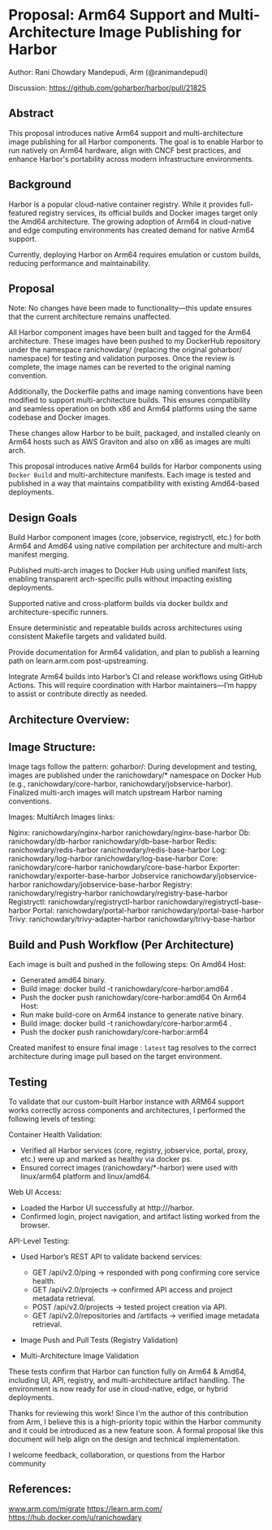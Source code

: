 # Proposal: Arm64 Support and Multi-Architecture Image Publishing for Harbor

Author: Rani Chowdary Mandepudi, Arm (@ranimandepudi)

Discussion: https://github.com/goharbor/harbor/pull/21825

## Abstract

This proposal introduces native Arm64 support and multi-architecture image publishing for all Harbor components. The goal is to enable Harbor to run natively on Arm64 hardware, align with CNCF best practices, and enhance Harbor's portability across modern infrastructure environments.

## Background

Harbor is a popular cloud-native container registry. While it provides full-featured registry services, its official builds and Docker images target only the Amd64 architecture. The growing adoption of Arm64 in cloud-native and edge computing environments has created demand for native Arm64 support.

Currently, deploying Harbor on Arm64 requires emulation or custom builds, reducing performance and maintainability.

## Proposal

Note: No changes have been made to functionality—this update ensures that the current architecture remains unaffected.

All Harbor component images have been built and tagged for the Arm64 architecture. These images have been pushed to my DockerHub repository under the namespace ranichowdary/ (replacing the original goharbor/ namespace) for testing and validation purposes. Once the review is complete, the image names can be reverted to the original naming convention.

Additionally, the Dockerfile paths and image naming conventions have been modified to support multi-architecture builds. This ensures compatibility and seamless operation on both x86 and Arm64 platforms using the same codebase and Docker images.

These changes allow Harbor to be built, packaged, and installed cleanly on Arm64 hosts such as AWS Graviton and also on x86 as images are multi arch. 

This proposal introduces native Arm64 builds for Harbor components using `Docker Build` and multi-architecture manifests. Each image is tested and published in a way that maintains compatibility with existing Amd64-based deployments.

## Design Goals

Build Harbor component images (core, jobservice, registryctl, etc.) for both Arm64 and Amd64 using native compilation per architecture and multi-arch manifest merging.

Published multi-arch images to Docker Hub using unified manifest lists, enabling transparent arch-specific pulls without impacting existing deployments.

Supported native and cross-platform builds via docker buildx and architecture-specific runners.

Ensure deterministic and repeatable builds across architectures using consistent Makefile targets and validated build.

Provide documentation for Arm64 validation, and plan to publish a learning path on learn.arm.com post-upstreaming.

Integrate Arm64 builds into Harbor’s CI and release workflows using GitHub Actions. This will require coordination with Harbor maintainers—I’m happy to assist or contribute directly as needed.

## Architecture Overview:

## Image Structure:

Image tags follow the pattern: goharbor/<component>:<version>
During development and testing, images are published under the ranichowdary/* namespace on Docker Hub (e.g., ranichowdary/core-harbor, ranichowdary/jobservice-harbor).
Finalized multi-arch images will match upstream Harbor naming conventions.

Images:
MultiArch Images links:

Nginx:
ranichowdary/nginx-harbor
ranichowdary/nginx-base-harbor
Db:
ranichowdary/db-harbor
ranichowdary/db-base-harbor
Redis:
ranichowdary/redis-harbor
ranichowdary/redis-base-harbor 
Log:
ranichowdary/log-harbor
ranichowdary/log-base-harbor
Core:
ranichowdary/core-harbor
ranichowdary/core-base-harbor
Exporter:
ranichowdary/exporter-base-harbor 
Jobservice
ranichowdary/jobservice-harbor
ranichowdary/jobservice-base-harbor
Registry:
ranichowdary/registry-harbor
ranichowdary/registry-base-harbor
Registryctl:
ranichowdary/registryctl-harbor
ranichowdary/registryctl-base-harbor 
Portal:
ranichowdary/portal-harbor
ranichowdary/portal-base-harbor
Trivy:
ranichowdary/trivy-adapter-harbor
ranichowdary/trivy-base-harbor


## Build and Push Workflow (Per Architecture)

Each image is built and pushed in the following steps:
On Amd64 Host:
- Generated amd64 binary.
- Build image: docker build -t ranichowdary/core-harbor:amd64 .
- Push the docker push ranichowdary/core-harbor:amd64
On Arm64 Host:
- Run make build-core on Arm64 instance to generate native binary.
-  Build image: docker build -t ranichowdary/core-harbor:arm64 .
- Push the docker push ranichowdary/core-harbor:arm64

Created manifest to ensure final image : `latest` tag resolves to the correct architecture during image pull based on the target environment.

## Testing 

To validate that our custom-built Harbor instance with ARM64 support works correctly across components and architectures, I performed the following levels of testing:

Container Health Validation:

- Verified all Harbor services (core, registry, jobservice, portal, proxy, etc.) were up and marked as healthy via docker ps.
- Ensured correct images (ranichowdary/*-harbor) were used with linux/arm64 platform and linux/amd64.

Web UI Access:

- Loaded the Harbor UI successfully at http://<host>/harbor.
- Confirmed login, project navigation, and artifact listing worked from the browser.

API-Level Testing:
- Used Harbor’s REST API to validate backend services:
    - GET /api/v2.0/ping → responded with pong confirming core service health.
    - GET /api/v2.0/projects → confirmed API access and project metadata retrieval.
    - POST /api/v2.0/projects → tested project creation via API.
    - GET /api/v2.0/repositories and /artifacts → verified image metadata retrieval.


- Image Push and Pull Tests (Registry Validation)
- Multi-Architecture Image Validation

These tests confirm that Harbor can function fully on Arm64 & Amd64, including UI, API, registry, and multi-architecture artifact handling. The environment is now ready for use in cloud-native, edge, or hybrid deployments.

Thanks for reviewing this work! Since I'm the author of this contribution from Arm, I believe this is a high-priority topic within the Harbor community and it could be introduced as a new feature soon. A formal proposal like this document will help align on the design and technical implementation.

I welcome feedback, collaboration, or questions from the Harbor community

## References:

www.arm.com/migrate
https://learn.arm.com/
https://hub.docker.com/u/ranichowdary
